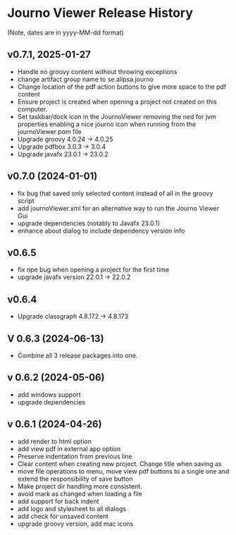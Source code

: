 # Journo Viewer Release History
(Note, dates are in yyyy-MM-dd format)

## v0.7.1, 2025-01-27
- Handle no groovy content without throwing exceptions
- change artifact group name to se.alipsa.journo
- Change location of the pdf action buttons to give more space to the pdf content
- Ensure project is created when opening a project not created on this computer.
- Set taskbar/dock icon in the JournoViewer removing the ned for jvm properties enabling a nice journo icon when running from the journoViewer pom file
- Upgrade groovy 4.0.24 -> 4.0.25
- Upgrade pdfbox 3.0.3 -> 3.0.4
- Upgrade javafx 23.0.1 -> 23.0.2


## v0.7.0 (2024-01-01)
- fix bug that saved only selected content instead of all in the groovy script
- add journoViewer.xml for an alternative way to run the Journo Viewer Gui
- upgrade dependencies (notably to Javafx 23.0.1)
- enhance about dialog to include dependency version info

## v0.6.5
- fix npe bug when opening a project for the first time
- upgrade javafx version 22.0.1 -> 22.0.2

## v0.6.4
- Upgrade classgraph 4.8.172 -> 4.8.173

## V 0.6.3 (2024-06-13)
- Combine all 3 release packages into one.

## v 0.6.2 (2024-05-06)
- add windows support
- upgrade dependencies

## v 0.6.1 (2024-04-26)
- add render to html option
- add view pdf in external app option
- Preserve indentation from previous line
- Clear content when creating new project. Change title when saving as
- move file operations to menu, move view pdf buttons to a single one and extend the responsibility of save button
- Make project dir handling more consistent.
- avoid mark as changed when loading a file
- add support for back indent
- add logo and stylesheet to all dialogs
- add check for unsaved content
- upgrade groovy version, add mac icons